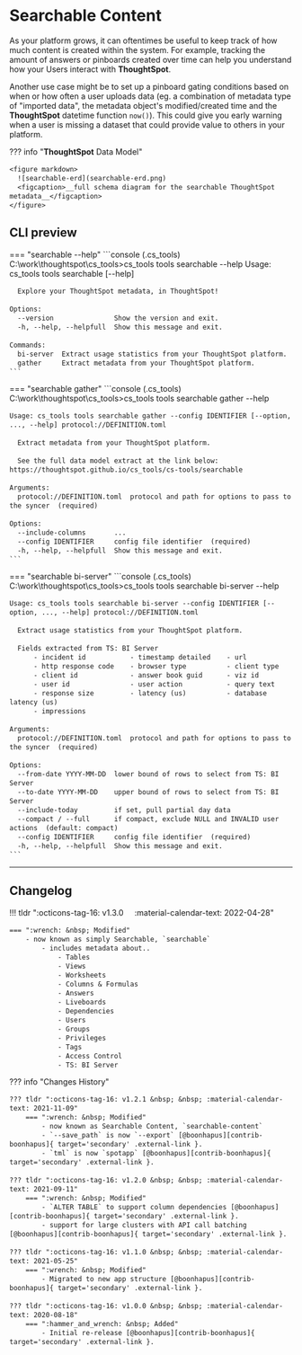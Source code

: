 <style>
  .tabbed-block ul ul ul { columns: 3; }
</style>

# Searchable Content

As your platform grows, it can oftentimes be useful to keep track of how much content
is created within the system. For example, tracking the amount of answers or pinboards
created over time can help you understand how your Users interact with __ThoughtSpot__.

Another use case might be to set up a pinboard gating conditions based on when or how
often a user uploads data (eg. a combination of metadata type of "imported data", the 
metadata object's modified/created time and the __ThoughtSpot__ datetime function
`now()`). This could give you early warning when a user is missing a dataset that could
provide value to others in your platform.

??? info "__ThoughtSpot__ Data Model"

    <figure markdown>
      ![searchable-erd](searchable-erd.png)
      <figcaption>__full schema diagram for the searchable ThoughtSpot metadata__</figcaption>
    </figure>
    

## CLI preview

=== "searchable --help"
    ```console
    (.cs_tools) C:\work\thoughtspot\cs_tools>cs_tools tools searchable --help
    Usage: cs_tools tools searchable [--help] <command>

      Explore your ThoughtSpot metadata, in ThoughtSpot!

    Options:
      --version               Show the version and exit.
      -h, --help, --helpfull  Show this message and exit.

    Commands:
      bi-server  Extract usage statistics from your ThoughtSpot platform.
      gather     Extract metadata from your ThoughtSpot platform.
    ```

=== "searchable gather"
    ```console
    (.cs_tools) C:\work\thoughtspot\cs_tools>cs_tools tools searchable gather --help

    Usage: cs_tools tools searchable gather --config IDENTIFIER [--option, ..., --help] protocol://DEFINITION.toml

      Extract metadata from your ThoughtSpot platform.

      See the full data model extract at the link below:   https://thoughtspot.github.io/cs_tools/cs-tools/searchable

    Arguments:
      protocol://DEFINITION.toml  protocol and path for options to pass to the syncer  (required)

    Options:
      --include-columns       ...
      --config IDENTIFIER     config file identifier  (required)
      -h, --help, --helpfull  Show this message and exit.
    ```

=== "searchable bi-server"
    ```console
    (.cs_tools) C:\work\thoughtspot\cs_tools>cs_tools tools searchable bi-server --help

    Usage: cs_tools tools searchable bi-server --config IDENTIFIER [--option, ..., --help] protocol://DEFINITION.toml

      Extract usage statistics from your ThoughtSpot platform.

      Fields extracted from TS: BI Server
          - incident id           - timestamp detailed    - url
          - http response code    - browser type          - client type
          - client id             - answer book guid      - viz id
          - user id               - user action           - query text
          - response size         - latency (us)          - database latency (us)
          - impressions

    Arguments:
      protocol://DEFINITION.toml  protocol and path for options to pass to the syncer  (required)

    Options:
      --from-date YYYY-MM-DD  lower bound of rows to select from TS: BI Server
      --to-date YYYY-MM-DD    upper bound of rows to select from TS: BI Server
      --include-today         if set, pull partial day data
      --compact / --full      if compact, exclude NULL and INVALID user actions  (default: compact)
      --config IDENTIFIER     config file identifier  (required)
      -h, --help, --helpfull  Show this message and exit.
    ```

---

## Changelog

!!! tldr ":octicons-tag-16: v1.3.0 &nbsp; &nbsp; :material-calendar-text: 2022-04-28"

    === ":wrench: &nbsp; Modified"
        - now known as simply Searchable, `searchable`
            - includes metadata about..
                - Tables
                - Views
                - Worksheets
                - Columns & Formulas
                - Answers
                - Liveboards
                - Dependencies
                - Users
                - Groups
                - Privileges
                - Tags
                - Access Control
                - TS: BI Server

??? info "Changes History"

    ??? tldr ":octicons-tag-16: v1.2.1 &nbsp; &nbsp; :material-calendar-text: 2021-11-09"
        === ":wrench: &nbsp; Modified"
            - now known as Searchable Content, `searchable-content`
            - `--save_path` is now `--export` [@boonhapus][contrib-boonhapus]{ target='secondary' .external-link }.
            - `tml` is now `spotapp` [@boonhapus][contrib-boonhapus]{ target='secondary' .external-link }.

    ??? tldr ":octicons-tag-16: v1.2.0 &nbsp; &nbsp; :material-calendar-text: 2021-09-11"
        === ":wrench: &nbsp; Modified"
            - `ALTER TABLE` to support column dependencies [@boonhapus][contrib-boonhapus]{ target='secondary' .external-link }.
            - support for large clusters with API call batching [@boonhapus][contrib-boonhapus]{ target='secondary' .external-link }.

    ??? tldr ":octicons-tag-16: v1.1.0 &nbsp; &nbsp; :material-calendar-text: 2021-05-25"
        === ":wrench: &nbsp; Modified"
            - Migrated to new app structure [@boonhapus][contrib-boonhapus]{ target='secondary' .external-link }.

    ??? tldr ":octicons-tag-16: v1.0.0 &nbsp; &nbsp; :material-calendar-text: 2020-08-18"
        === ":hammer_and_wrench: &nbsp; Added"
            - Initial re-release [@boonhapus][contrib-boonhapus]{ target='secondary' .external-link }.


[contrib-boonhapus]: https://github.com/boonhapus
